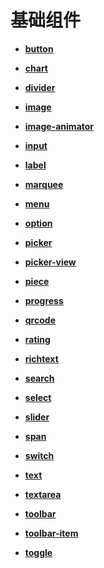 # 基础组件<a name="ZH-CN_TOPIC_0000001209210703"></a>

-   **[button](js-components-basic-button.md)**  

-   **[chart](js-components-basic-chart.md)**  

-   **[divider](js-components-basic-divider.md)**  

-   **[image](js-components-basic-image.md)**  

-   **[image-animator](js-components-basic-image-animator.md)**  

-   **[input](js-components-basic-input.md)**  

-   **[label](js-components-basic-label.md)**  

-   **[marquee](js-components-basic-marquee.md)**  

-   **[menu](js-components-basic-menu.md)**  

-   **[option](js-components-basic-option.md)**  

-   **[picker](js-components-basic-picker.md)**  

-   **[picker-view](js-components-basic-picker-view.md)**  

-   **[piece](js-components-basic-piece.md)**  

-   **[progress](js-components-basic-progress.md)**  

-   **[qrcode](js-components-basic-qrcode.md)**  

-   **[rating](js-components-basic-rating.md)**  

-   **[richtext](js-components-basic-richtext.md)**  

-   **[search](js-components-basic-search.md)**  

-   **[select](js-components-basic-select.md)**  

-   **[slider](js-components-basic-slider.md)**  

-   **[span](js-components-basic-span.md)**  

-   **[switch](js-components-basic-switch.md)**  

-   **[text](js-components-basic-text.md)**  

-   **[textarea](js-components-basic-textarea.md)**  

-   **[toolbar](js-components-basic-toolbar.md)**  

-   **[toolbar-item](js-components-basic-toolbar-item.md)**  

-   **[toggle](js-components-basic-toggle.md)**  


